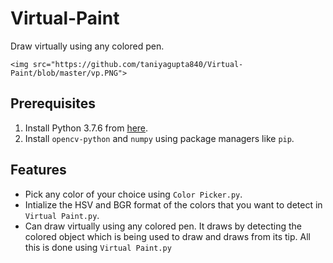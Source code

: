 # Virtual-Paint
Draw virtually using any colored pen.

```<img src="https://github.com/taniyagupta840/Virtual-Paint/blob/master/vp.PNG">```

## Prerequisites
1. Install Python 3.7.6 from [here](https://www.python.org/downloads/release/python-376/).
2. Install ```opencv-python``` and ```numpy``` using package managers like ```pip```.

## Features
* Pick any color of your choice using ```Color Picker.py```.
* Intialize the HSV and BGR format of the colors that you want to detect in ```Virtual Paint.py```.
* Can draw virtually using any colored pen. It draws by detecting the colored object which is being used to draw and draws from its tip. All this is done using ```Virtual Paint.py```
